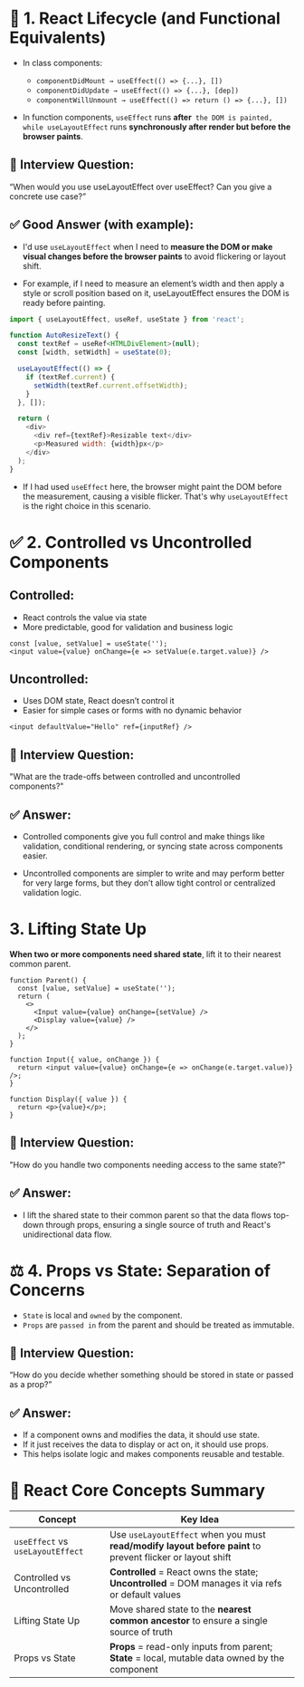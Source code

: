 # 🔁 1. React Lifecycle (and Functional Equivalents)

* In class components:
  * `componentDidMount → useEffect(() => {...}, [])`
  * `componentDidUpdate → useEffect(() => {...}, [dep])`
  * `componentWillUnmount → useEffect(() => return () => {...}, [])`

*  In function components, `useEffect` runs **after**` the DOM is painted, while useLayoutEffect` runs **synchronously after render but before the browser paints**.

## 💬 Interview Question:

“When would you use useLayoutEffect over useEffect? Can you give a concrete use case?”

## ✅ Good Answer (with example):

* I'd use `useLayoutEffect` when I need to **measure the DOM or make visual changes before the browser paints** to avoid flickering or layout shift.

* For example, if I need to measure an element’s width and then apply a style or scroll position based on it, useLayoutEffect ensures the DOM is ready before painting.

```js
import { useLayoutEffect, useRef, useState } from 'react';

function AutoResizeText() {
  const textRef = useRef<HTMLDivElement>(null);
  const [width, setWidth] = useState(0);

  useLayoutEffect(() => {
    if (textRef.current) {
      setWidth(textRef.current.offsetWidth);
    }
  }, []);

  return (
    <div>
      <div ref={textRef}>Resizable text</div>
      <p>Measured width: {width}px</p>
    </div>
  );
}

```

* If I had used `useEffect` here, the browser might paint the DOM before the measurement, causing a visible flicker. That's why `useLayoutEffect` is the right choice in this scenario.

# ✅ 2. Controlled vs Uncontrolled Components

## Controlled:
* React controls the value via state
* More predictable, good for validation and business logic

```tsx
const [value, setValue] = useState('');
<input value={value} onChange={e => setValue(e.target.value)} />
```

## Uncontrolled:
* Uses DOM state, React doesn’t control it
* Easier for simple cases or forms with no dynamic behavior

```tsx
<input defaultValue="Hello" ref={inputRef} />
```

## 💬 Interview Question:

"What are the trade-offs between controlled and uncontrolled components?"

## ✅ Answer:

* Controlled components give you full control and make things like validation, conditional rendering, or syncing state across components easier.

* Uncontrolled components are simpler to write and may perform better for very large forms, but they don’t allow tight control or centralized validation logic.

# 3. Lifting State Up

**When two or more components need shared state**, lift it to their nearest common parent.

```tsx
function Parent() {
  const [value, setValue] = useState('');
  return (
    <>
      <Input value={value} onChange={setValue} />
      <Display value={value} />
    </>
  );
}

function Input({ value, onChange }) {
  return <input value={value} onChange={e => onChange(e.target.value)} />;
}

function Display({ value }) {
  return <p>{value}</p>;
}

```

## 💬 Interview Question:

"How do you handle two components needing access to the same state?"

## ✅ Answer:

* I lift the shared state to their common parent so that the data flows top-down through props, ensuring a single source of truth and React's unidirectional data flow.


# ⚖️ 4. Props vs State: Separation of Concerns
* `State` is local and `owned` by the component.
* `Props` are `passed in` from the parent and should be treated as immutable.

## 💬 Interview Question:

“How do you decide whether something should be stored in state or passed as a prop?”

## ✅ Answer:
 * If a component owns and modifies the data, it should use state.
 * If it just receives the data to display or act on, it should use props.
 * This helps isolate logic and makes components reusable and testable.



# 🧠 React Core Concepts Summary


| Concept                          | Key Idea                                                                                                   |
|----------------------------------|------------------------------------------------------------------------------------------------------------|
| `useEffect` vs `useLayoutEffect` | Use `useLayoutEffect` when you must **read/modify layout before paint** to prevent flicker or layout shift |
| Controlled vs Uncontrolled       | **Controlled** = React owns the state; **Uncontrolled** = DOM manages it via refs or default values        |
| Lifting State Up                 | Move shared state to the **nearest common ancestor** to ensure a single source of truth                    |
| Props vs State                   | **Props** = read-only inputs from parent; **State** = local, mutable data owned by the component           |

